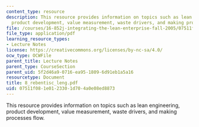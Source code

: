 ```yaml
---
content_type: resource
description: This resource provides information on topics such as lean engineering,
  product development, value measurement, waste drivers, and making processes flow.
file: /courses/16-852j-integrating-the-lean-enterprise-fall-2005/07511f081e0123301d704a0e08ed8873_8_rebentisc_leng.pdf
file_type: application/pdf
learning_resource_types:
- Lecture Notes
license: https://creativecommons.org/licenses/by-nc-sa/4.0/
ocw_type: OCWFile
parent_title: Lecture Notes
parent_type: CourseSection
parent_uid: 5f2d46a9-0716-ea95-1809-6d91eb1a5a16
resourcetype: Document
title: 8_rebentisc_leng.pdf
uid: 07511f08-1e01-2330-1d70-4a0e08ed8873
---
```

This resource provides information on topics such as lean engineering, product development, value measurement, waste drivers, and making processes flow.